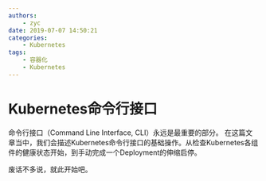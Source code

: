 ```yaml
---
authors:
    - zyc
date: 2019-07-07 14:50:21
categories:
    - Kubernetes
tags:
    - 容器化
    - Kubernetes
---
```


# Kubernetes命令行接口

命令行接口（Command Line Interface, CLI）永远是最重要的部分。
在这篇文章当中，我们会描述Kubernetes命令行接口的基础操作。从检查Kubernetes各组件的健康状态开始，到手动完成一个Deployment的伸缩启停。

废话不多说，就此开始吧。
